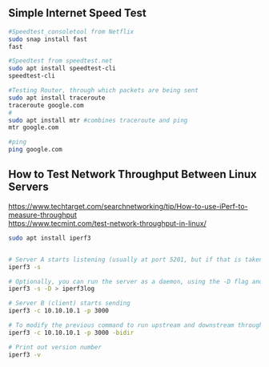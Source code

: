 ## Simple Internet Speed Test

```bash
#Speedtest_consoletool from Netflix
sudo snap install fast
fast

#Speedtest from speedtest.net
sudo apt install speedtest-cli
speedtest-cli

#Testing Router, through which packets are being sent
sudo apt install traceroute
traceroute google.com
#
sudo apt install mtr #combines traceroute and ping
mtr google.com

#ping
ping google.com
```


## How to Test Network Throughput Between Linux Servers

https://www.techtarget.com/searchnetworking/tip/How-to-use-iPerf-to-measure-throughput  
https://www.tecmint.com/test-network-throughput-in-linux/  

```bash
sudo apt install iperf3


# Server A starts listening (usually at port 5201, but if that is taken just specify another: iperf3 -s -p 3000)
iperf3 -s

# Optionally, you can run the server as a daemon, using the -D flag and write server messages to a log file
iperf3 -s -D > iperf3log

# Server B (client) starts sending
iperf3 -c 10.10.10.1 -p 3000

# To modify the previous command to run upstream and downstream throughput simultaneously (bidirectional)
iperf3 -c 10.10.10.1 -p 3000 -bidir

# Print out version number
iperf3 -v
```
